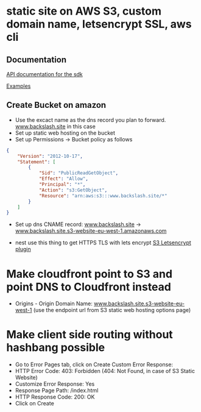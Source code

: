 # static site on AWS S3, custom domain name, letsencrypt SSL, aws cli

## Documentation
[API documentation for the sdk](https://docs.aws.amazon.com/AWSJavaScriptSDK/latest/AWS.html)

[Examples](https://github.com/awsdocs/aws-doc-sdk-examples)
## Create Bucket on amazon
- Use the excact name as the dns record you plan to forward. www.backslash.site in this case
- Set up static web hosting on the bucket
- Set up Permissions -> Bucket policy as follows
````json
{
    "Version": "2012-10-17",
    "Statement": [
        {
            "Sid": "PublicReadGetObject",
            "Effect": "Allow",
            "Principal": "*",
            "Action": "s3:GetObject",
            "Resource": "arn:aws:s3:::www.backslash.site/*"
        }
    ]
}
````
- Set up dns CNAME record: www.backslash.site -> www.backslash.site.s3-website-eu-west-1.amazonaws.com

- nest use this thing to get HTTPS TLS with lets encrypt [S3 Letsencrypt plugin](https://github.com/dlapiduz/certbot-s3front)

# Make cloudfront point to S3 and point DNS to Cloudfront instead

- Origins - Origin Domain Name: www.backslash.site.s3-website-eu-west-1 (use the endpoint url from S3 static web hosting options page)

# Make client side routing without hashbang possible
- Go to Error Pages tab, click on Create Custom Error Response:
- HTTP Error Code: 403: Forbidden (404: Not Found, in case of S3 Static Website)
- Customize Error Response: Yes
- Response Page Path: /index.html
- HTTP Response Code: 200: OK
- Click on Create
